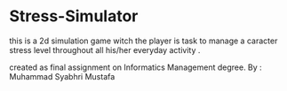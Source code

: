 # Stress-Simulator
this is a 2d simulation game witch the player is task to manage a caracter stress level throughout all his/her everyday activity .

created as final assignment on Informatics Management degree.
By : Muhammad Syabhri Mustafa
